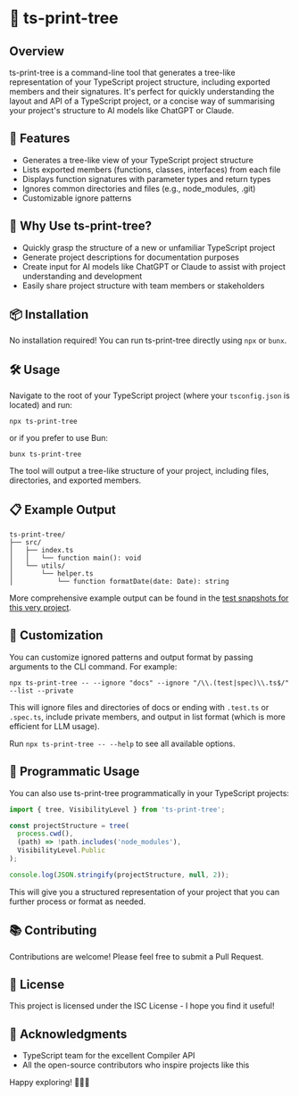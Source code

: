 # 🌳 ts-print-tree

## Overview

ts-print-tree is a command-line tool that generates a tree-like representation of your TypeScript project structure, including exported members and their signatures. It's perfect for quickly understanding the layout and API of a TypeScript project, or a concise way of summarising your project's structure to AI models like ChatGPT or Claude.

## 🚀 Features

- Generates a tree-like view of your TypeScript project structure
- Lists exported members (functions, classes, interfaces) from each file
- Displays function signatures with parameter types and return types
- Ignores common directories and files (e.g., node_modules, .git)
- Customizable ignore patterns

## 🤖 Why Use ts-print-tree?

- Quickly grasp the structure of a new or unfamiliar TypeScript project
- Generate project descriptions for documentation purposes
- Create input for AI models like ChatGPT or Claude to assist with project understanding and development
- Easily share project structure with team members or stakeholders

## 📦 Installation

No installation required! You can run ts-print-tree directly using `npx` or `bunx`.

## 🛠️ Usage

Navigate to the root of your TypeScript project (where your `tsconfig.json` is located) and run:

```
npx ts-print-tree
```

or if you prefer to use Bun:

```
bunx ts-print-tree
```

The tool will output a tree-like structure of your project, including files, directories, and exported members.

## 📋 Example Output

```
ts-print-tree/
├── src/
│   ├── index.ts
│   │   └── function main(): void
│   └── utils/
│       └── helper.ts
│           └── function formatDate(date: Date): string
```

More comprehensive example output can be found in the [test snapshots for this very project](https://github.com/grrowl/ts-print-tree/blob/main/src/__snapshots__/index.test.ts.snap).

## 🔧 Customization

You can customize ignored patterns and output format by passing arguments to the CLI command. For example:

```
npx ts-print-tree -- --ignore "docs" --ignore "/\\.(test|spec)\\.ts$/" --list --private
```

This will ignore files and directories of docs or ending with `.test.ts` or `.spec.ts`, include private members, and output in list format (which is more efficient for LLM usage).

Run `npx ts-print-tree -- --help` to see all available options.

## 🧰 Programmatic Usage

You can also use ts-print-tree programmatically in your TypeScript projects:

```typescript
import { tree, VisibilityLevel } from 'ts-print-tree';

const projectStructure = tree(
  process.cwd(),
  (path) => !path.includes('node_modules'),
  VisibilityLevel.Public
);

console.log(JSON.stringify(projectStructure, null, 2));
```

This will give you a structured representation of your project that you can further process or format as needed.

## 📚 Contributing

Contributions are welcome! Please feel free to submit a Pull Request.

## 📄 License

This project is licensed under the ISC License - I hope you find it useful!

## 🙏 Acknowledgments

- TypeScript team for the excellent Compiler API
- All the open-source contributors who inspire projects like this

Happy exploring! 🕵️‍♀️🌟
